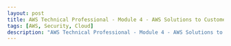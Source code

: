 ```yaml
---
layout: post
title: AWS Technical Professional - Module 4 - AWS Solutions to Customers
tags: [AWS, Security, Cloud]
description: "AWS Technical Professional - Module 4 - AWS Solutions to Customers"
---
```


